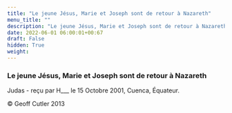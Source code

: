 ```yaml
---
title: "Le jeune Jésus, Marie et Joseph sont de retour à Nazareth"
menu_title: ""
description: "Le jeune Jésus, Marie et Joseph sont de retour à Nazareth"
date: 2022-06-01 06:00:01+00:67
draft: False
hidden: True
weight:
---
```

### Le jeune Jésus, Marie et Joseph sont de retour à Nazareth

Judas - reçu par H___  le 15 Octobre 2001, Cuenca, Équateur.



© Geoff Cutler 2013